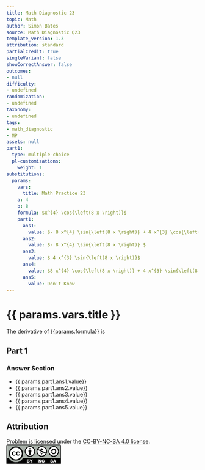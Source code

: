 ```yaml
---
title: Math Diagnostic 23
topic: Math
author: Simon Bates
source: Math Diagnostic Q23
template_version: 1.3
attribution: standard
partialCredit: true
singleVariant: false
showCorrectAnswer: false
outcomes:
- null
difficulty:
- undefined
randomization:
- undefined
taxonomy:
- undefined
tags:
- math_diagnostic
- MP
assets: null
part1:
  type: multiple-choice
  pl-customizations:
    weight: 1
substitutions:
  params:
    vars:
      title: Math Practice 23
    a: 4
    b: 8
    formula: $x^{4} \cos{\left(8 x \right)}$
    part1:
      ans1:
        value: $- 8 x^{4} \sin{\left(8 x \right)} + 4 x^{3} \cos{\left(8 x \right)}$
      ans2:
        value: $- 8 x^{4} \sin{\left(8 x \right)} $
      ans3:
        value: $ 4 x^{3} \sin{\left(8 x \right)}$
      ans4:
        value: $8 x^{4} \cos{\left(8 x \right)} + 4 x^{3} \sin{\left(8 x \right)}$
      ans5:
        value: Don't Know
---
```

# {{ params.vars.title }}
The derivative of {{params.formula}} is

## Part 1

### Answer Section

- {{ params.part1.ans1.value}}
- {{ params.part1.ans2.value}}
- {{ params.part1.ans3.value}}
- {{ params.part1.ans4.value}}
- {{ params.part1.ans5.value}}

## Attribution

Problem is licensed under the [CC-BY-NC-SA 4.0 license](https://creativecommons.org/licenses/by-nc-sa/4.0/).<br> ![The Creative Commons 4.0 license requiring attribution-BY, non-commercial-NC, and share-alike-SA license.](https://raw.githubusercontent.com/firasm/bits/master/by-nc-sa.png)
